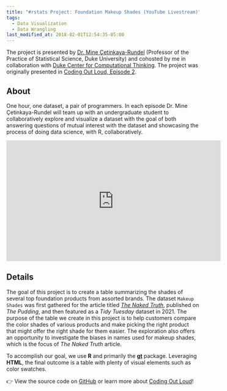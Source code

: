 ```yaml
---
title: "#rstats Project: Foundation Makeup Shades (YouTube Livestream)"
tags:
  - Data Visualization
  - Data Wrangling
last_modified_at: 2018-02-01T12:54:35-05:00
---
```


The project is presented by [Dr. Mine Çetinkaya-Rundel](https://mine-cr.com/) (Professor of the Practice of Statistical Science, Duke University) and cohosted by me in collaboration with [Duke Center for Computational Thinking](https://computationalthinking.duke.edu/). The project was originally presented in [Coding Out Loud, Episode 2](https://www.youtube.com/live/b0d4vrJqKwM?si=AwZ6-VhK7phYAcBt).

## About

One hour, one dataset, a pair of programmers. In each episode Dr. Mine Çetinkaya-Rundel will team up with an undergraduate student to collaboratively explore and visualize a dataset with the goal of both answering questions of mutual interest with the dataset and showcasing the process of doing data science, with R, collaboratively.

<div class="responsive-embed responsive-embed-16by9">
  <iframe width="560" height="315" src="https://www.youtube.com/embed/EIhMdYM_aGI?si=_9mDC4bMmEpvSK8w" title="YouTube video player" frameborder="0" allow="accelerometer; autoplay; clipboard-write; encrypted-media; gyroscope; picture-in-picture; web-share" allowfullscreen></iframe>
</div>

## Details

The goal of this project is to create a table summarizing the shades of several top foundation products from assorted brands. The dataset `Makeup Shades` was first gathered for the article titled [*The Naked Truth*](https://pudding.cool/2021/03/foundation-names/), published on *The Pudding*, and then featured as a *Tidy Tuesday* dataset in 2021. The purpose of the table we create in this project is to help customers compare the color shades of various products and make picking the right product that might offer the right shade for them easier. The exploration also offers an opportunity to investigate the biases in names used for makeup shades, which is the focus of *The Naked Truth* article.  

To accomplish our goal, we use **R** and primarily the [**gt**](https://gt.rstudio.com/) package. Leveraging **HTML**, the final outcome is a table with plenty of visual elements such as color swatches. 

👉 View the source code on [GitHub](https://github.com/dukecct/coding-out-loud/tree/ddf934e2d3db988ce9702f199c708b4393800f26/02-makeup-shades) or learn more about [Coding Out Loud](https://dukecct.github.io/coding-out-loud/)!




